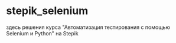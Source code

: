 # stepik_selenium
здесь решения курса "Автоматизация тестирования с помощью Selenium и Python" на Stepik
